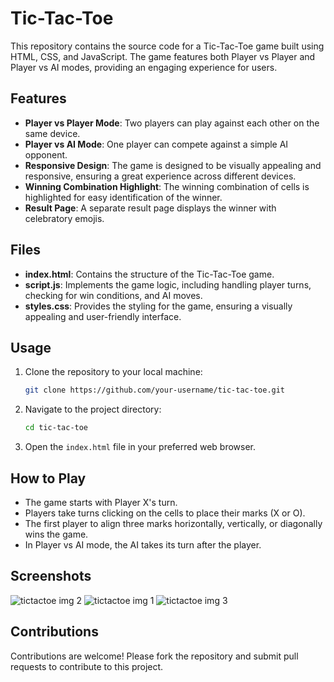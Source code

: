 # Tic-Tac-Toe

This repository contains the source code for a Tic-Tac-Toe game built using HTML, CSS, and JavaScript. The game features both Player vs Player and Player vs AI modes, providing an engaging experience for users.

## Features

- **Player vs Player Mode**: Two players can play against each other on the same device.
- **Player vs AI Mode**: One player can compete against a simple AI opponent.
- **Responsive Design**: The game is designed to be visually appealing and responsive, ensuring a great experience across different devices.
- **Winning Combination Highlight**: The winning combination of cells is highlighted for easy identification of the winner.
- **Result Page**: A separate result page displays the winner with celebratory emojis.

## Files

- **index.html**: Contains the structure of the Tic-Tac-Toe game.
- **script.js**: Implements the game logic, including handling player turns, checking for win conditions, and AI moves.
- **styles.css**: Provides the styling for the game, ensuring a visually appealing and user-friendly interface.

## Usage

1. Clone the repository to your local machine:
    ```sh
    git clone https://github.com/your-username/tic-tac-toe.git
    ```
2. Navigate to the project directory:
    ```sh
    cd tic-tac-toe
    ```
3. Open the `index.html` file in your preferred web browser.

## How to Play

- The game starts with Player X's turn.
- Players take turns clicking on the cells to place their marks (X or O).
- The first player to align three marks horizontally, vertically, or diagonally wins the game.
- In Player vs AI mode, the AI takes its turn after the player.

## Screenshots

![tictactoe img 2](https://github.com/STEVE-SSA/PRODIGY_WD_03/assets/172099973/c6df258c-d900-4760-92f7-27558ca874d3)
![tictactoe img 1](https://github.com/STEVE-SSA/PRODIGY_WD_03/assets/172099973/03a28fe7-3742-49ab-aa5f-25e66bc36d92)
![tictactoe img 3](https://github.com/STEVE-SSA/PRODIGY_WD_03/assets/172099973/24abd9cc-6e0c-4f8f-aa47-2b5308acb062)




## Contributions

Contributions are welcome! Please fork the repository and submit pull requests to contribute to this project.
